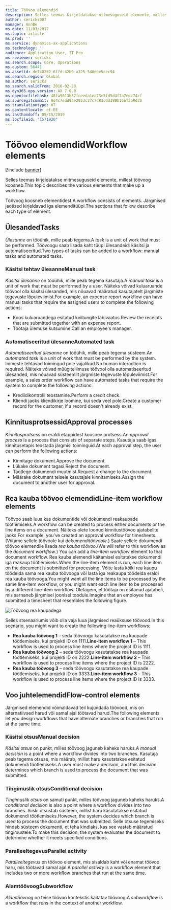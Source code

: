 ```yaml
---
title: Töövoo elemendid
description: Selles teemas kirjeldatakse mitmesuguseid elemente, millest töövoog koosneb.
author: sericks007
manager: AnnBe
ms.date: 11/03/2017
ms.topic: article
ms.prod: ''
ms.service: dynamics-ax-applications
ms.technology: ''
audience: Application User, IT Pro
ms.reviewer: sericks
ms.search.scope: Core, Operations
ms.custom: 56441
ms.assetid: de740262-6ffd-42b9-a325-540eae5cec94
ms.search.region: Global
ms.author: sericks
ms.search.validFrom: 2016-02-28
ms.dyn365.ops.version: AX 7.0.0
ms.openlocfilehash: 48fa9613b37fceeda1ea73c5fd5d4f7a7edc74cf
ms.sourcegitcommit: 9d4c7edd0ae2053c37c7d81cdd180b16bf3a9d3b
ms.translationtype: HT
ms.contentlocale: et-EE
ms.lasthandoff: 05/15/2019
ms.locfileid: "1571920"
---
```

# <a name="workflow-elements"></a><span data-ttu-id="6ee96-103">Töövoo elemendid</span><span class="sxs-lookup"><span data-stu-id="6ee96-103">Workflow elements</span></span>

[!include [banner](../includes/banner.md)]

<span data-ttu-id="6ee96-104">Selles teemas kirjeldatakse mitmesuguseid elemente, millest töövoog koosneb.</span><span class="sxs-lookup"><span data-stu-id="6ee96-104">This topic describes the various elements that make up a workflow.</span></span>

<span data-ttu-id="6ee96-105">Töövoog koosneb elementidest.</span><span class="sxs-lookup"><span data-stu-id="6ee96-105">A workflow consists of elements.</span></span> <span data-ttu-id="6ee96-106">Järgmised jaotised kirjeldavad iga elemenditüüpi.</span><span class="sxs-lookup"><span data-stu-id="6ee96-106">The sections that follow describe each type of element.</span></span>

## <a name="tasks"></a><span data-ttu-id="6ee96-107">Ülesanded</span><span class="sxs-lookup"><span data-stu-id="6ee96-107">Tasks</span></span>

<span data-ttu-id="6ee96-108">*Ülesanne* on tööühik, mille peab tegema.</span><span class="sxs-lookup"><span data-stu-id="6ee96-108">A *task* is a unit of work that must be performed.</span></span> <span data-ttu-id="6ee96-109">Töövoogu saab lisada kaht tüüpi ülesandeid: käsitsi ja automatiseeritud.</span><span class="sxs-lookup"><span data-stu-id="6ee96-109">Two types of tasks can be added to a workflow: manual tasks and automated tasks.</span></span>

### <a name="manual-task"></a><span data-ttu-id="6ee96-110">Käsitsi tehtav ülesanne</span><span class="sxs-lookup"><span data-stu-id="6ee96-110">Manual task</span></span>

<span data-ttu-id="6ee96-111">*Käsitsi ülesanne* on tööühik, mille peab tegema kasutaja.</span><span class="sxs-lookup"><span data-stu-id="6ee96-111">A *manual task* is a unit of work that must be performed by a user.</span></span> <span data-ttu-id="6ee96-112">Näiteks võivad kuluaruande töövool olla käsitsi ülesanded, mis nõuavad määratud kasutajatelt järgmiste tegevuste lõpuleviimist.</span><span class="sxs-lookup"><span data-stu-id="6ee96-112">For example, an expense report workflow can have manual tasks that require the assigned users to complete the following actions:</span></span>

- <span data-ttu-id="6ee96-113">Koos kuluaruandega esitatud kviitungite läbivaatus.</span><span class="sxs-lookup"><span data-stu-id="6ee96-113">Review the receipts that are submitted together with an expense report.</span></span>
- <span data-ttu-id="6ee96-114">Töötaja ülemuse kutsumine.</span><span class="sxs-lookup"><span data-stu-id="6ee96-114">Call an employee's manager.</span></span>

### <a name="automated-task"></a><span data-ttu-id="6ee96-115">Automatiseeritud ülesanne</span><span class="sxs-lookup"><span data-stu-id="6ee96-115">Automated task</span></span>

<span data-ttu-id="6ee96-116">*Automatiseeritud ülesanne* on tööühik, mille peab tegema süsteem.</span><span class="sxs-lookup"><span data-stu-id="6ee96-116">An *automated task* is a unit of work that must be performed by the system.</span></span> <span data-ttu-id="6ee96-117">Inimeste tehtavad toimingud pole vajalikud.</span><span class="sxs-lookup"><span data-stu-id="6ee96-117">No human interaction is required.</span></span> <span data-ttu-id="6ee96-118">Näiteks võivad müügitellimuse töövool olla automatiseeritud ülesanded, mis nõuavad süsteemilt järgmiste tegevuste lõpuleviimist.</span><span class="sxs-lookup"><span data-stu-id="6ee96-118">For example, a sales order workflow can have automated tasks that require the system to complete the following actions:</span></span>

- <span data-ttu-id="6ee96-119">Krediidikontrolli teostamine.</span><span class="sxs-lookup"><span data-stu-id="6ee96-119">Perform a credit check.</span></span>
- <span data-ttu-id="6ee96-120">Kliendi jaoks kliendikirje loomine, kui seda veel pole.</span><span class="sxs-lookup"><span data-stu-id="6ee96-120">Create a customer record for the customer, if a record doesn't already exist.</span></span>

## <a name="approval-processes"></a><span data-ttu-id="6ee96-121">Kinnitusprotsessid</span><span class="sxs-lookup"><span data-stu-id="6ee96-121">Approval processes</span></span>

<span data-ttu-id="6ee96-122">*Kinnitusprotsess* on eraldi etappidest koosnev protsess.</span><span class="sxs-lookup"><span data-stu-id="6ee96-122">An *approval process* is a process that consists of separate steps.</span></span> <span data-ttu-id="6ee96-123">Kasutaja saab igas kinnitusetapis teostada järgmisi toiminguid.</span><span class="sxs-lookup"><span data-stu-id="6ee96-123">At each approval step, the user can perform the following actions:</span></span>

- <span data-ttu-id="6ee96-124">Kinnitage dokument.</span><span class="sxs-lookup"><span data-stu-id="6ee96-124">Approve the document.</span></span>
- <span data-ttu-id="6ee96-125">Lükake dokument tagasi.</span><span class="sxs-lookup"><span data-stu-id="6ee96-125">Reject the document.</span></span>
- <span data-ttu-id="6ee96-126">Taotlege dokumendi muutmist.</span><span class="sxs-lookup"><span data-stu-id="6ee96-126">Request a change to the document.</span></span>
- <span data-ttu-id="6ee96-127">Määrake dokument teisele kasutajale kinnitamiseks.</span><span class="sxs-lookup"><span data-stu-id="6ee96-127">Assign the document to another user for approval.</span></span>

## <a name="line-item-workflow-elements"></a><span data-ttu-id="6ee96-128">Rea kauba töövoo elemendid</span><span class="sxs-lookup"><span data-stu-id="6ee96-128">Line-item workflow elements</span></span>

<span data-ttu-id="6ee96-129">Töövoo saab luua kas dokumentide või dokumendi reakaupade töötlemiseks.</span><span class="sxs-lookup"><span data-stu-id="6ee96-129">A workflow can be created to process either documents or the line items on a document.</span></span> <span data-ttu-id="6ee96-130">Näiteks olete loonud kinnitustöövoo ajatabelite jaoks.</span><span class="sxs-lookup"><span data-stu-id="6ee96-130">For example, you've created an approval workflow for timesheets.</span></span> <span data-ttu-id="6ee96-131">(Viitame sellele töövoole kui *dokumenditöövoole*.) Saate sellele dokumendi töövoo elemendile lisada *rea kauba töövoo*.</span><span class="sxs-lookup"><span data-stu-id="6ee96-131">(We will refer to this workflow as the *document workflow*.) You can add a *line-item workflow* element to that document workflow.</span></span> <span data-ttu-id="6ee96-132">Rea kauba elemendi käitamisel esitatakse dokumendi iga reakaup töötlemiseks.</span><span class="sxs-lookup"><span data-stu-id="6ee96-132">When the line-item element is run, each line item on the document is submitted for processing.</span></span> <span data-ttu-id="6ee96-133">Võite lasta kõiki rea kaupu töödelda sama rea kauba töövooga või lasta iga reakaupa töödelda eraldi rea kauba töövooga.</span><span class="sxs-lookup"><span data-stu-id="6ee96-133">You might want all the line items to be processed by the same line-item workflow, or you might want each line item to be processed by a different line-item workflow.</span></span> <span data-ttu-id="6ee96-134">Oletagem, et töötaja on esitanud ajatabeli, mis sarnaneb järgmisel joonisel toodule.</span><span class="sxs-lookup"><span data-stu-id="6ee96-134">Imagine that an employee has submitted a timesheet that resembles the following figure.</span></span>

![Töövoog rea kaupadega](./media/workflow_lineitemworkflow.gif)

<span data-ttu-id="6ee96-136">Selles stsenaariumis võib olla vaja luua järgmised reaüksuse töövood.</span><span class="sxs-lookup"><span data-stu-id="6ee96-136">In this scenario, you might want to create the following line-item workflows:</span></span>

- <span data-ttu-id="6ee96-137">**Rea kauba töövoog 1** – seda töövoogu kasutatakse rea kaupade töötlemiseks, kui projekti ID on 1111.</span><span class="sxs-lookup"><span data-stu-id="6ee96-137">**Line-item workflow 1** – This workflow is used to process line items where the project ID is 1111.</span></span>
- <span data-ttu-id="6ee96-138">**Rea kauba töövoog 2** – seda töövoogu kasutatakse rea kaupade töötlemiseks, kui projekti ID on 2222.</span><span class="sxs-lookup"><span data-stu-id="6ee96-138">**Line-item workflow 2** – This workflow is used to process line items where the project ID is 2222.</span></span>
- <span data-ttu-id="6ee96-139">**Rea kauba töövoog 3** – seda töövoogu kasutatakse rea kaupade töötlemiseks, kui projekti ID on 3333.</span><span class="sxs-lookup"><span data-stu-id="6ee96-139">**Line-item workflow 3** – This workflow is used to process line items where the project ID is 3333.</span></span>

## <a name="flow-control-elements"></a><span data-ttu-id="6ee96-140">Voo juhtelemendid</span><span class="sxs-lookup"><span data-stu-id="6ee96-140">Flow-control elements</span></span>

<span data-ttu-id="6ee96-141">Järgmised elemendid võimaldavad teil kujundada töövood, mis on alternatiivsed harud või samal ajal töötavad harud.</span><span class="sxs-lookup"><span data-stu-id="6ee96-141">The following elements let you design workflows that have alternate branches or branches that run at the same time.</span></span>

### <a name="manual-decision"></a><span data-ttu-id="6ee96-142">Käsitsi otsus</span><span class="sxs-lookup"><span data-stu-id="6ee96-142">Manual decision</span></span>

<span data-ttu-id="6ee96-143">*Käsitsi otsus* on punkt, milles töövoog jaguneb kaheks haruks.</span><span class="sxs-lookup"><span data-stu-id="6ee96-143">A *manual decision* is a point where a workflow divides into two branches.</span></span> <span data-ttu-id="6ee96-144">Kasutaja peab tegema otsuse, mis määrab, millist haru kasutatakse esitatud dokumendi töötlemiseks.</span><span class="sxs-lookup"><span data-stu-id="6ee96-144">A user must make a decision, and this decision determines which branch is used to process the document that was submitted.</span></span>

### <a name="conditional-decision"></a><span data-ttu-id="6ee96-145">Tingimuslik otsus</span><span class="sxs-lookup"><span data-stu-id="6ee96-145">Conditional decision</span></span>

<span data-ttu-id="6ee96-146">*Tingimuslik otsus* on samuti punkt, milles töövoog jaguneb kaheks haruks.</span><span class="sxs-lookup"><span data-stu-id="6ee96-146">A *conditional decision* is also a point where a workflow divides into two branches.</span></span> <span data-ttu-id="6ee96-147">Siiski otsustab süsteem, millist haru kasutatakse esitatud dokumendi töötlemiseks.</span><span class="sxs-lookup"><span data-stu-id="6ee96-147">However, the system decides which branch is used to process the document that was submitted.</span></span> <span data-ttu-id="6ee96-148">Selle otsuse tegemiseks hindab süsteem dokumenti, et teha kindlaks, kas see vastab määratud tingimustele.</span><span class="sxs-lookup"><span data-stu-id="6ee96-148">To make this decision, the system evaluates the document to determine whether it meets specified conditions.</span></span>

### <a name="parallel-activity"></a><span data-ttu-id="6ee96-149">Paralleeltegevus</span><span class="sxs-lookup"><span data-stu-id="6ee96-149">Parallel activity</span></span>

<span data-ttu-id="6ee96-150">*Paralleeltegevus* on töövoo element, mis sisaldab kaht või enamat töövoo haru, mis töötavad samal ajal.</span><span class="sxs-lookup"><span data-stu-id="6ee96-150">A *parallel activity* is a workflow element that includes two or more workflow branches that run at the same time.</span></span>

### <a name="subworkflow"></a><span data-ttu-id="6ee96-151">Alamtöövoog</span><span class="sxs-lookup"><span data-stu-id="6ee96-151">Subworkflow</span></span>

<span data-ttu-id="6ee96-152">*Alamtöövoog* on teise töövoo kontekstis käitatav töövoog.</span><span class="sxs-lookup"><span data-stu-id="6ee96-152">A *subworkflow* is a workflow that runs in the context of another workflow.</span></span>
